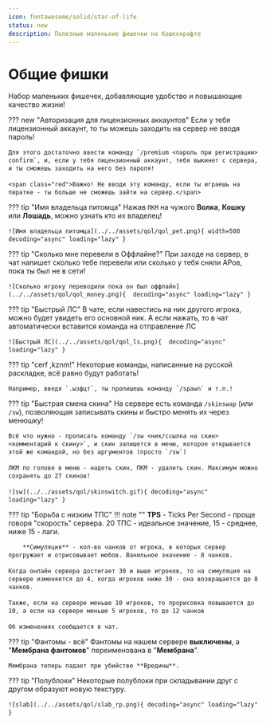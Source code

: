 ```yaml
---
icon: fontawesome/solid/star-of-life
status: new
description: Полезные маленькие фишечки на Кошкокрафте
---
```


# Общие фишки

Набор маленьких фишечек, добавляющие удобство и повышающие качество жизни!

??? new "Авторизация для лицензионных аккаунтов"
    Если у тебя лицензионный аккаунт, то ты можешь заходить на сервер не вводя пароль!

    Для этого достаточно ввести команду `/premium <пароль при регистрации> confirm`, и, если у тебя лицензионный аккаунт, тебя выкинет с сервера, и ты сможешь заходить на него без пароля!

    <span class="red">Важно! Не вводи эту команду, если ты играешь на пиратке - ты больше не сможешь зайти на сервер.</span>

??? tip "Имя владельца питомца"
    Нажав `ПКМ` на чужого **Волка**, **Кошку** или **Лошадь**, можно узнать кто их владелец!

    ![Имя владельца питомца](../../assets/qol/qol_pet.png){ width=500 decoding="async" loading="lazy" }

??? tip "Сколько мне перевели в Оффлайне?"
    При заходе на сервер, в чат напишет сколько тебе перевели или сколько у тебя сняли АРов, пока ты был не в сети!

    ![Сколько игроку переводили пока он был оффлайн](../../assets/qol/qol_money.png){  decoding="async" loading="lazy" }

<!-- #TODO: Заменить картинку на новую -->
??? tip "Быстрый ЛС"
    В чате, если навестись на ник другого игрока, можно будет увидеть его основной ник. А если нажать, то в чат 
    автоматически вставится команда на отправление ЛС

    ![Быстрый ЛС](../../assets/qol/qol_ls.png){  decoding="async" loading="lazy" }

??? tip "cerf ,kznm!"
    Некоторые команды, написанные на русской раскладке, всё равно будут работать!

    Например, введя `.ызфцт`, ты пропишешь команду `/spawn` и т.п.!

??? tip "Быстрая смена скина"
    На сервере есть команда `/skinswap` (или `/sw`), позволяющая записывать скины и быстро менять их через менюшку!

    Всё что нужно - прописать команду `/sw <ник/ссылка на скин> <комментарий к скину>`, и скин запишется в меню, которое открывается этой же командой, но без аргументов (просто `/sw`)

    ЛКМ по голове в меню - надеть скин, ПКМ - удалить скин. Максимум можно сохранять до 27 скинов!

    ![sw](../../assets/qol/skinswitch.gif){ decoding="async" loading="lazy" }

??? tip "Борьба с низким ТПС"
    !!! note ""
        **TPS** - Ticks Per Second - проще говоря "скорость" сервера. 20 ТПС - идеальное значение, 15 - среднее, ниже 15 - лаги.

        **Симуляция** - кол-во чанков от игрока, в которых сервер прогружает и отрисовывает мобов. Ванильное значение - 8 чанков.

    Когда онлайн сервера достигает 30 и выше игроков, то на симуляция на сервере изменяется до 4, когда игроков ниже 30 - она возвращается до 8 чанков.

    Также, если на сервере меньше 10 игроков, то прорисовка повышается до 10, а если на сервере меньше 5 игроков, то до 12 чанков
    
    Об изменениях сообщается в чат.

??? tip "Фантомы - всё"
    Фантомы на нашем сервере **выключены**, а "**Мембрана фантомов**" переименована в "**Мембрана**".  

    Мембрана теперь падает при убийстве **Вредины**.

??? tip "Полублоки"
    Некоторые полублоки при складывании друг с другом образуют новую текстуру.  

    ![slab](../../assets/qol/slab_rp.png){ decoding="async" loading="lazy" }